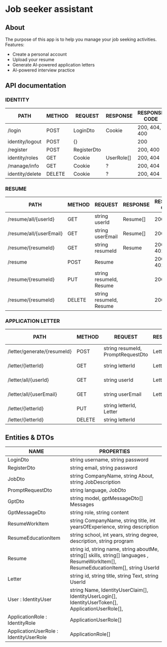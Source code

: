 # Job seeker assistant

## About

The purpose of this app is to help you manage your job seeking activities. Features:

<ul>
    <li>Create a personal account</li>
    <li>Upload your resume</li>
    <li>Generate AI-powered application letters</li>
    <li>AI-powered interview practice</li>
</ul>

## API documentation

### IDENTITY

| PATH            | METHOD | REQUEST     | RESPONSE   | RESPONSE CODE |
| --------------- | ------ | ----------- | ---------- | ------------- |
| /login          | POST   | LoginDto    | Cookie     | 200, 404, 400 |
| identity/logout | POST   | {}          |            | 200           |
| /register       | POST   | RegisterDto |            | 200, 400      |
| identity/roles  | GET    | Cookie      | UserRole[] | 200, 404      |
| /manage/info    | GET    | Cookie      | ?          | 200, 404      |
| identity/delete | DELETE | Cookie      | ?          | 200, 404      |

### RESUME

| PATH                    | METHOD | REQUEST                 | RESPONSE | RESPONSE CODE |
| ----------------------- | ------ | ----------------------- | -------- | ------------- |
| /resume/all/{userId}    | GET    | string userId           | Resume[] | 200, 401      |
| /resume/all/{userEmail} | GET    | string userEmail        | Resume[] | 200, 401      |
| /resume/{resumeId}      | GET    | string resumeId         | Resume   | 200, 404, 401 |
| /resume                 | POST   | Resume                  |          | 200, 404, 401 |
| /resume/{resumeId}      | PUT    | string resumeId, Resume |          | 200, 401      |
| /resume/{resumeId}      | DELETE | string resumeId, Resume |          | 200, 401      |

### APPLICATION LETTER

| PATH                        | METHOD | REQUEST                           | RESPONSE | RESPONSE CODE |
| --------------------------- | ------ | --------------------------------- | -------- | ------------- |
| /letter/generate/{resumeId} | POST   | string resumeId, PromptRequestDto | Letter   | 200, 401      |
| /letter/{letterId}          | GET    | string letterId                   | Letter   | 200, 404, 401 |
| /letter/all/{userId}        | GET    | string userId                     | Letter   | 200, 404, 401 |
| /letter/all/{userEmail}     | GET    | string userEmail                  | Letter   | 200, 404, 401 |
| /letter/{letterId}          | PUT    | string letterId, Letter           |          | 200, 401      |
| /letter/{letterId}          | DELETE | string letterId                   |          | 200, 401      |

## Entities & DTOs

| NAME                                   | PROPERTIES                                                                                                                           |
| -------------------------------------- | ------------------------------------------------------------------------------------------------------------------------------------ |
| LoginDto                               | string username, string password                                                                                                     |
| RegisterDto                            | string email, string password                                                                                                        |
| JobDto                                 | string CompanyName, string About, string JobDescription                                                                              |
| PromptRequestDto                       | string language, JobDto                                                                                                              |
| GptDto                                 | string model, gptMessageDto[] Messages                                                                                               |
| GptMessageDto                          | string role, string content                                                                                                          |
| ResumeWorkItem                         | string CompanyName, string title, int yearsOfExperience, string description                                                          |
| ResumeEducationItem                    | string school, int years, string degree, description, string program                                                                 |
| Resume                                 | string id, string name, string aboutMe, string[] skills, string[] languages , ResumeWorkItem[], ResumeEducationItem[], string UserId |
| Letter                                 | string id, string title, string Text, string UserId                                                                                  |
| User : IdentityUser                    | string Name, IdentityUserClaim[], IdentityUserLogin[], IdentityUserToken[], ApplicationUserRole[],                                   |
| ApplicationRole : IdentityRole         | ApplicationUserRole[]                                                                                                                |
| ApplicationUserRole : IdentityUserRole | ApplicationRole[]                                                                                                                    |
